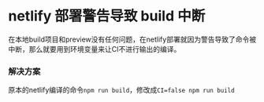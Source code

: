 # netlify 部署警告导致 build 中断
在本地build项目和preview没有任何问题，在netlify部署就因为警告导致了命令被中断，那么就要用到环境变量来让CI不进行输出的编译。

### 解决方案
原本的netlify编译的命令`npm run build`，修改成`CI=false npm run build`